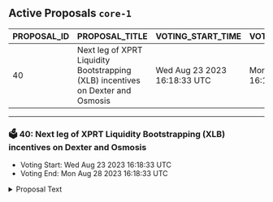 ## Active Proposals `core-1`

| PROPOSAL_ID | PROPOSAL_TITLE | VOTING_START_TIME | VOTING_END_TIME | VOTE |
|-------------|----------------|-------------------|-----------------|------|
| 40 | Next leg of XPRT Liquidity Bootstrapping (XLB) incentives on Dexter and Osmosis | Wed Aug 23 2023 16:18:33 UTC | Mon Aug 28 2023 16:18:33 UTC | ✅ YES |

---

### 🗳 40: Next leg of XPRT Liquidity Bootstrapping (XLB) incentives on Dexter and Osmosis
- Voting Start: Wed Aug 23 2023 16:18:33 UTC
- Voting End: Mon Aug 28 2023 16:18:33 UTC

<details>
<summary>Proposal Text</summary>
 
# Context Persistence Proposal 21 allocated 1M XPRT from the Ecosystem wallet to bootstrap XPRT liquidity on Dexter and Osmosis. So far, 628,700 XPRT tokens (62.87%) have been used via governance approval. In-depth insights around the use of the incentives, their efficacy, and learnings can be found in the [public XPRT Incentives Log](https://www.notion.so/persistence/XPRT-Incentives-Log-e82b48c0656242439bae3e201143fdbf?pvs=4#102f7dd5e6924637a9d3c118ac5c2c8a) As a result, XPRT is back to being one of the most liquid tokens in Cosmos, with an overall 3X increase in liquidity since the XLB discussion was started. The original goal of Proposal 21 has been achieved. Considering the above, this proposal suggests an approx. 50% reduction in XLB incentives after the current liquidity incentives end in the coming weeks. This suggestion is also influenced by three other key factors: 1. Reducing token incentive spend while growing liquidity 2. Striking a balance between staking and LPing XPRT 3. Testing the waters with a 30-day period # Proposal After putting it up for [community discussion on the Persistence Forum](https://forum.persistence.one/t/next-steps-in-xprt-liquidity-bootstrapping-xlb-on-dexter-and-osmosis/257), the next leg of XLB incentives from the [Persistence Incentivization Multisig](https://www.mintscan.io/persistence/account/persistence1zlc6d8nr2uwqym32mk7pqv2k7qjkwlcm6vfh29) is proposed as follows: README.md archway_service_Governance.md axelar_service_Governance.md ccv.png ccvalidators_logo.png chains chains.json chains.schema.json cosmoshub_service_Governance.md cryptocrew-validators-logo.png evmos_service_Governance.md injective_service_Governance.md juno_service_Governance.md kava_service_Governance.md kujira_service_Governance.md mars_service_Governance.md osmosis_service_Governance.md persistence_service_Governance.md relayers.json relayers.schema.json reports secretnetwork_service_Governance.md solva_logo.png terra2_service_Governance.md update_governance_info.sh Allocate 55,000 XPRT to ATOM/XPRT on Dexter for 7-day LP bonding over 30 days, starting around 29 August 2023 README.md archway_service_Governance.md axelar_service_Governance.md ccv.png ccvalidators_logo.png chains chains.json chains.schema.json cosmoshub_service_Governance.md cryptocrew-validators-logo.png evmos_service_Governance.md injective_service_Governance.md juno_service_Governance.md kava_service_Governance.md kujira_service_Governance.md mars_service_Governance.md osmosis_service_Governance.md persistence_service_Governance.md relayers.json relayers.schema.json reports secretnetwork_service_Governance.md solva_logo.png terra2_service_Governance.md update_governance_info.sh Allocate 21,000 XPRT to XPRT/OSMO (Pool #15) on Osmosis for 14-day LP bonding over 30 days, starting around 7 September 2023 # Governance Voting README.md archway_service_Governance.md axelar_service_Governance.md ccv.png ccvalidators_logo.png chains chains.json chains.schema.json cosmoshub_service_Governance.md cryptocrew-validators-logo.png evmos_service_Governance.md injective_service_Governance.md juno_service_Governance.md kava_service_Governance.md kujira_service_Governance.md mars_service_Governance.md osmosis_service_Governance.md persistence_service_Governance.md relayers.json relayers.schema.json reports secretnetwork_service_Governance.md solva_logo.png terra2_service_Governance.md update_governance_info.sh By voting **YES**, you agree with the proposed next leg of XLB incentives on Dexter and Osmosis. README.md archway_service_Governance.md axelar_service_Governance.md ccv.png ccvalidators_logo.png chains chains.json chains.schema.json cosmoshub_service_Governance.md cryptocrew-validators-logo.png evmos_service_Governance.md injective_service_Governance.md juno_service_Governance.md kava_service_Governance.md kujira_service_Governance.md mars_service_Governance.md osmosis_service_Governance.md persistence_service_Governance.md relayers.json relayers.schema.json reports secretnetwork_service_Governance.md solva_logo.png terra2_service_Governance.md update_governance_info.sh By voting **NO**, you disagree with the proposed next leg of XLB incentives on Dexter and Osmosis. README.md archway_service_Governance.md axelar_service_Governance.md ccv.png ccvalidators_logo.png chains chains.json chains.schema.json cosmoshub_service_Governance.md cryptocrew-validators-logo.png evmos_service_Governance.md injective_service_Governance.md juno_service_Governance.md kava_service_Governance.md kujira_service_Governance.md mars_service_Governance.md osmosis_service_Governance.md persistence_service_Governance.md relayers.json relayers.schema.json reports secretnetwork_service_Governance.md solva_logo.png terra2_service_Governance.md update_governance_info.sh By voting **NO WITH VETO**, you think this is a SPAM proposal, and the proposal's creator should lose their deposit. README.md archway_service_Governance.md axelar_service_Governance.md ccv.png ccvalidators_logo.png chains chains.json chains.schema.json cosmoshub_service_Governance.md cryptocrew-validators-logo.png evmos_service_Governance.md injective_service_Governance.md juno_service_Governance.md kava_service_Governance.md kujira_service_Governance.md mars_service_Governance.md osmosis_service_Governance.md persistence_service_Governance.md relayers.json relayers.schema.json reports secretnetwork_service_Governance.md solva_logo.png terra2_service_Governance.md update_governance_info.sh By voting **ABSTAIN**, you choose not to participate in this proposal's voting; however, you contribute to the quorum.
</details>
